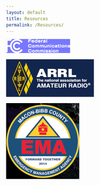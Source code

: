 ```yaml
---
layout: default
title: Resources
permalink: /Resources/
---
```

[![FCC - Amateur Radio](/assets/images/fcc-logo-lg.png)](https://www.fcc.gov/bureau-divisions/mobility-division/amateur-radio-service) 

[![ARRL](/assets/images/arrl.png)](http://www.arrl.org/) 

[![Macon-Bibb EMA](/assets/images/ema.png)](https://www.maconbibb.us/ema/) 

